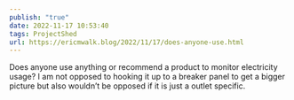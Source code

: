 ```yaml
---
publish: "true"
date: 2022-11-17 10:53:40
tags: ProjectShed
url: https://ericmwalk.blog/2022/11/17/does-anyone-use.html
---
```


Does anyone use anything or recommend a product to monitor electricity usage? I am not opposed to hooking it up to a breaker panel to get a bigger picture but also wouldn’t be opposed if it is just a outlet specific.